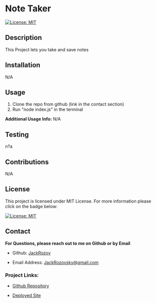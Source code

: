 <h1 style= "text-center"> Note Taker </h1>
 


  [![License: MIT](https://img.shields.io/badge/License-MIT-yellow.svg)](https://opensource.org/licenses/MIT)



 
## Description 
 
  This Project lets you take and save notes
 


## Installation 
 
   N/A

## Usage 


1. Clone the repo from github (link in the contact section) 
2. Run "node index.js" in the terminal


**Additional Usage Info:** 
   N/A

## Testing 

  n?a

## Contributions 
N/A


## License 
 
  This project is licensed under MIT License. For more information please click on the badge below: 
  
 
 [![License: MIT](https://img.shields.io/badge/License-MIT-yellow.svg)](https://opensource.org/licenses/MIT)
 
## Contact 
 
**For Questions, please reach out to me on Github or by Email** 

  - Github: 
   [JackRozov](https://github.com/JackRozov)

  - Email Address: 
  [JackRozovsky@gmail.com](mailto:JackRozovsky@gmail.com)

  ### Project Links: 

 - [Github Repository](https://github.com/JackRozov/Note-taking-Challenge)

 - [Deployed Site](https://note-taking-challenge.vercel.app/)